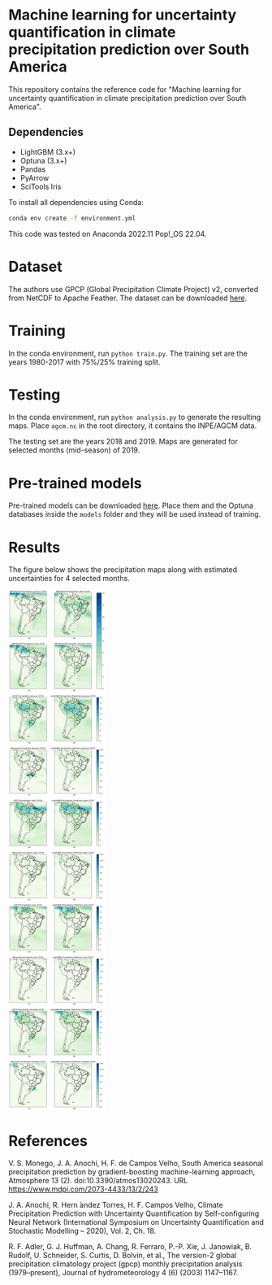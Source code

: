 # Machine learning for uncertainty quantification in climate precipitation prediction over South America

This repository contains the reference code for "Machine learning for uncertainty quantification in climate precipitation prediction over South America".

## Dependencies

- LightGBM (3.x+)
- Optuna (3.x+)
- Pandas
- PyArrow
- SciTools Iris

To install all dependencies using Conda:

``` sh
conda env create -f environment.yml
```

This code was tested on Anaconda 2022.11 Pop!\_OS 22.04.

# Dataset

The authors use GPCP (Global Precipitation Climate Project) v2, converted from NetCDF to Apache Feather. The dataset can be downloaded [here](https://my.owndrive.com/index.php/s/w7yR5jrPBW8mb7R).

# Training

In the conda environment, run `python train.py`. The training set are the years 1980-2017 with 75%/25% training split.

# Testing

In the conda environment, run `python analysis.py` to generate the resulting maps. Place `agcm.nc` in the root directory, it contains the INPE/AGCM data.

The testing set are the years 2018 and 2019. Maps are generated for selected months (mid-season) of 2019.

# Pre-trained models

Pre-trained models can be downloaded [here](https://my.owndrive.com/index.php/s/w7yR5jrPBW8mb7R). Place them and the Optuna databases inside the `models` folder and they will be used instead of training.

# Results

The figure below shows the precipitation maps along with estimated uncertainties for 4 selected months.

![Precipitation and uncertainty maps](results/maps-full.png)

# References

V. S. Monego, J. A. Anochi, H. F. de Campos Velho, South America seasonal precipitation prediction by gradient-boosting machine-learning approach, Atmosphere 13 (2). doi:10.3390/atmos13020243. URL https://www.mdpi.com/2073-4433/13/2/243

J. A. Anochi, R. Hern ́andez Torres, H. F. Campos Velho, Climate Precipitation Prediction with Uncertainty Quantification by Self-configuring Neural Network (International Symposium on Uncertainty Quantification and Stochastic Modelling – 2020), Vol. 2, Ch. 18.

R. F. Adler, G. J. Huffman, A. Chang, R. Ferraro, P.-P. Xie, J. Janowiak, B. Rudolf, U. Schneider, S. Curtis, D. Bolvin, et al., The version-2 global precipitation climatology project (gpcp) monthly precipitation analysis (1979–present), Journal of hydrometeorology 4 (6) (2003) 1147–1167.
